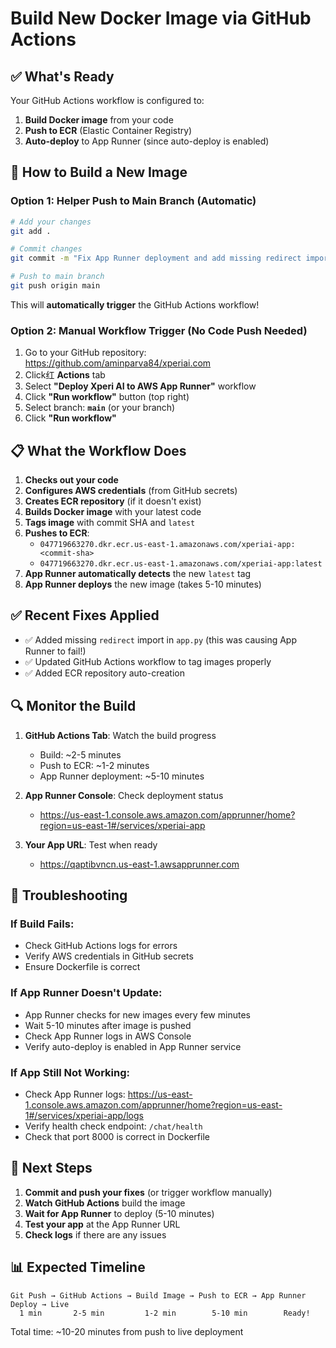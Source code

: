 # Build New Docker Image via GitHub Actions

## ✅ What's Ready

Your GitHub Actions workflow is configured to:
1. **Build Docker image** from your code
2. **Push to ECR** (Elastic Container Registry)
3. **Auto-deploy** to App Runner (since auto-deploy is enabled)

## 🚀 How to Build a New Image

### Option 1: Helper Push to Main Branch (Automatic)

```bash
# Add your changes
git add .

# Commit changes
git commit -m "Fix App Runner deployment and add missing redirect import"

# Push to main branch
git push origin main
```

This will **automatically trigger** the GitHub Actions workflow!

### Option 2: Manual Workflow Trigger (No Code Push Needed)

1. Go to your GitHub repository: https://github.com/aminparva84/xperiai.com
2. Click红 **Actions** tab
3. Select **"Deploy Xperi AI to AWS App Runner"** workflow
4. Click **"Run workflow"** button (top right)
5. Select branch: **`main`** (or your branch)
6. Click **"Run workflow"**

## 📋 What the Workflow Does

1. **Checks out your code**
2. **Configures AWS credentials** (from GitHub secrets)
3. **Creates ECR repository** (if it doesn't exist)
4. **Builds Docker image** with your latest code
5. **Tags image** with commit SHA and `latest`
6. **Pushes to ECR**:
   - `047719663270.dkr.ecr.us-east-1.amazonaws.com/xperiai-app:<commit-sha>`
   - `047719663270.dkr.ecr.us-east-1.amazonaws.com/xperiai-app:latest`
7. **App Runner automatically detects** the new `latest` tag
8. **App Runner deploys** the new image (takes 5-10 minutes)

## ✅ Recent Fixes Applied

- ✅ Added missing `redirect` import in `app.py` (this was causing App Runner to fail!)
- ✅ Updated GitHub Actions workflow to tag images properly
- ✅ Added ECR repository auto-creation

## 🔍 Monitor the Build

1. **GitHub Actions Tab**: Watch the build progress
   - Build: ~2-5 minutes
   - Push to ECR: ~1-2 minutes
   - App Runner deployment: ~5-10 minutes

2. **App Runner Console**: Check deployment status
   - https://us-east-1.console.aws.amazon.com/apprunner/home?region=us-east-1#/services/xperiai-app

3. **Your App URL**: Test when ready
   - https://qaptibvncn.us-east-1.awsapprunner.com

## 🐛 Troubleshooting

### If Build Fails:
- Check GitHub Actions logs for errors
- Verify AWS credentials in GitHub secrets
- Ensure Dockerfile is correct

### If App Runner Doesn't Update:
- App Runner checks for new images every few minutes
- Wait 5-10 minutes after image is pushed
- Check App Runner logs in AWS Console
- Verify auto-deploy is enabled in App Runner service

### If App Still Not Working:
- Check App Runner logs: https://us-east-1.console.aws.amazon.com/apprunner/home?region=us-east-1#/services/xperiai-app/logs
- Verify health check endpoint: `/chat/health`
- Check that port 8000 is correct in Dockerfile

## 🎯 Next Steps

1. **Commit and push your fixes** (or trigger workflow manually)
2. **Watch GitHub Actions** build the image
3. **Wait for App Runner** to deploy (5-10 minutes)
4. **Test your app** at the App Runner URL
5. **Check logs** if there are any issues

## 📊 Expected Timeline

```
Git Push → GitHub Actions → Build Image → Push to ECR → App Runner Deploy → Live
  1 min       2-5 min         1-2 min        5-10 min        Ready!
```

Total time: ~10-20 minutes from push to live deployment

